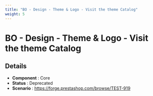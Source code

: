 ```yaml
---
title: "BO - Design - Theme & Logo - Visit the theme Catalog"
weight: 5
---
```


# BO - Design - Theme & Logo - Visit the theme Catalog
## Details
* **Component** : Core
* **Status** : Deprecated
* **Scenario** : https://forge.prestashop.com/browse/TEST-919

